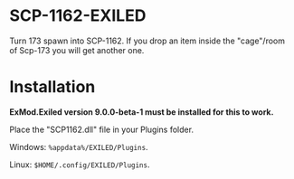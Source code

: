 # SCP-1162-EXILED

Turn 173 spawn into SCP-1162.
If you drop an item inside the "cage"/room of Scp-173 you will get another one.

# Installation

**ExMod.Exiled version 9.0.0-beta-1 must be installed for this to work.**

Place the "SCP1162.dll" file in your Plugins folder.

Windows: `%appdata%/EXILED/Plugins`.

Linux: `$HOME/.config/EXILED/Plugins`.

